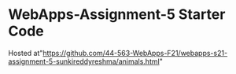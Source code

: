 # WebApps-Assignment-5 Starter Code
Hosted at"https://github.com/44-563-WebApps-F21/webapps-s21-assignment-5-sunkireddyreshma/animals.html"

